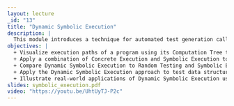 ```yaml
---
layout: lecture
_id: "13"
title: "Dynamic Symbolic Execution"
description: |
  This module introduces a technique for automated test generation called Dynamic Symbolic Execution (DSE). DSE is an example of a hybrid analysis: it collaboratively combines static analysis and dynamic analysis. You’ll learn how it outperforms both random testing, which is based on purely dynamic analysis, and symbolic execution, which is based on purely static analysis. You’ll also learn about the effectiveness of the DSE approach in testing various real-world applications.
objectives: |
  + Visualize execution paths of a program using its Computation Tree to understand how Dynamic Symbolic Execution works.
  + Apply a combination of Concrete Execution and Symbolic Execution to generate numeric and pointer inputs as part of Dynamic Symbolic Execution.
  + Compare Dynamic Symbolic Execution to Random Testing and Symbolic Execution.
  + Apply the Dynamic Symbolic Execution approach to test data structures.
  + Illustrate real-world applications of Dynamic Symbolic Execution using examples.
slides: symbolic_execution.pdf
video: "https://youtu.be/UhtUyTJ-P2c"
---
```

